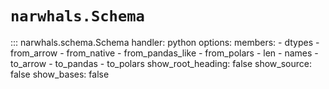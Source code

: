 # `narwhals.Schema`

::: narwhals.schema.Schema
    handler: python
    options:
      members:
        - dtypes
        - from_arrow
        - from_native
        - from_pandas_like
        - from_polars
        - len
        - names
        - to_arrow
        - to_pandas
        - to_polars
      show_root_heading: false
      show_source: false
      show_bases: false
